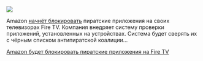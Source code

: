 <!--2025-11-01 14:31:30-->
<div class="yb">
  <div class="rss habr"><img src="https://habrastorage.org/getpro/habr/upload_files/9ee/ffb/358/9eeffb3584bf680535658f99ef411949.jpg" /><p>Amazon <a href="https://www.heise.de/en/news/Fire-TV-Amazon-to-block-piracy-apps-in-the-future-10964878.html" rel="noopener noreferrer nofollow">начнёт блокировать</a> пиратские приложения на своих телевизорах Fire TV. Компания внедряет систему проверки приложений, установленных на устройствах. Система будет сверять их с чёрным списком антипиратской коалиции... <p class="titl"><a href="https://habr.com/ru/news/962482/?utm_source=habrahabr&utm_medium=rss&utm_campaign=962482">Amazon будет блокировать пиратские приложения на Fire TV</a></p></div>
</div>
